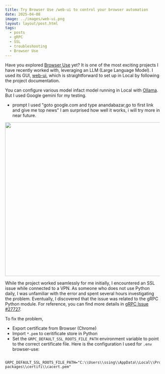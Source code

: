 ```yaml
---
title: Try Browser Use /web-ui to control your browser automation
date: 2025-04-08
image: ../images/web-ui.png
layout: layout/post.html
tags:
  - posts
  - gRPC
  - SSL
  - troubleshooting
  - Browser Use
---
```


Have you explored [Browser Use](https://github.com/browser-use/browser-use) yet? It is one of the most exciting projects I have recently worked with, leveraging an LLM (Large Language Model). I used its GUI, [web-ui](https://github.com/browser-use/web-ui), which is straightforward to set up in Local by following the project documentation.

You can configure various model infact model running in Local with [Ollama](https://ollama.com/). But I used Google gemini for my testing.  

- prompt I used "goto google.com and type anandabazar,go to first link and give me top news"
I am surprised how well it works, i will try more in near future.


<img src="{{page.url}}../images/agent_history.gif" alt="" width="800" height="500">



While the project worked seamlessly for me initially, I encountered an SSL issue while connected to a VPN. As someone who does not use Python daily, I was unfamiliar with the error and spent several hours investigating the problem. Eventually, I discovered that the issue was related to the gRPC Python module. For reference, you can find more details in [gRPC Issue #27727](https://github.com/grpc/grpc/issues/27727).

To fix the problem, 
- Export certificate from Browser (Chrome)
- Import `*.pem` to ceritificate store in Python
- Set the `GRPC_DEFAULT_SSL_ROOTS_FILE_PATH` environment variable to point to the correct certificate file. Here is the configuration I used for `.env` browser-use:

```

GRPC_DEFAULT_SSL_ROOTS_FILE_PATH="C:\\Users\\ssing\\AppData\\Local\\Programs\\Python\\Python312\\Lib\\site-packages\\certifi\\cacert.pem"


```
